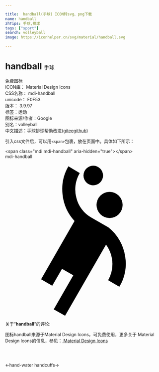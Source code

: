 ```yaml
---

title:  handball(手球) ICON转svg、png下载
name: handball
zhTips: 手球,排球
tags: ["sport"]
search: volleyball
image: https://iconhelper.cn/svg/material/handball.svg

---
```


# handball  <small style="font-size: 60%;font-weight: 100">手球</small>


<div class="detail-page">
<p>
<span><span class="badge-success badge">免费图标</span> </span>
<br/>
<span>
ICON库：
<span class="badge-secondary badge">Material Design Icons</span> 
</span>
<br/>
<span>
CSS名称：
<span class="badge-secondary badge">mdi-handball</span> 
</span>
<br/>
<span>
unicode：
<span class="badge-secondary badge">F0F53</span> 
<copy-btn content='F0F53' btn-title=""></copy-btn>
<copy-btn :content='String.fromCodePoint(parseInt("F0F53", 16))' btn-title="复制U"></copy-btn>
</span>
<br/>
<span>
版本：
<span class="badge-secondary badge">3.9.97</span> 
</span><br/><span>标签：<span class="badge-light badge"><router-link to="/tags/sport.html">运动</router-link></span></span>
<br/>
<span>图标来源/作者：<span class="badge-light badge">Google</span></span> 
<br/>
<span>别名：<span class="badge-light badge">volleyball</span></span><br/><span class="zh-detail">中文描述：<span class="badge-primary badge">手球</span><span class="badge-primary badge">排球</span><span class="help-link"><span>帮助改进</span>(<a href="https://gitee.com/liuwave/icon-helper/edit/master/json/material/handball.json" target="_blank" rel="noopener noreferrer">gitee</a><a href="https://github.com/liuwave/icon-helper/edit/master/json/material/handball.json" target="_blank" rel="noopener noreferrer">github</a></span>)</span><br/>
</p>
</div>
<div class="alert alert-dark">
  <i class="mdi mdi-handball mdi-48px"></i>
  <i class="mdi mdi-handball mdi-36px"></i>
  <i class="mdi mdi-handball mdi-24px"></i>
  <i class="mdi mdi-handball mdi-18px"></i>
</div>
<div>
  <p>引入css文件后，可以用<code>&lt;span&gt;</code>包裹，放在页面中。具体如下所示：    
  </p>
  <div class="alert alert-primary" style="font-size: 14px">
    &lt;span class="mdi mdi-handball" aria-hidden="true"&gt;&lt;/span&gt;
    <copy-btn content='<span class="mdi mdi-handball" aria-hidden="true"></span>'></copy-btn>
  </div>
  <div class="alert alert-secondary">
    <i class="mdi mdi-handball"
    style="font-size: 24px"
    aria-hidden="true"></i> mdi-handball
    <copy-btn content="mdi-handball" btn-title="复制图标名称"></copy-btn>
  </div>
</div>
<div id="svg" class="svg-wrap">
<svg xmlns="http://www.w3.org/2000/svg" viewBox="0 0 24 24"><path d="M15.83 10.43A6.93 6.93 0 0 1 18.39 14.86A6.64 6.64 0 0 1 17.5 19.5L15.78 18.5A5 5 0 0 0 16.44 16A5.22 5.22 0 0 0 15.46 13.06L9.18 23.93L7.44 22.95L10.44 17.75L8.71 16.76L7.21 19.34L5.5 18.36L10.63 9.45A7 7 0 0 1 8.8 5.46A6.91 6.91 0 0 1 9.69 1.1L11.43 2.13A4.84 4.84 0 0 0 10.91 5.9A4.74 4.74 0 0 0 13.21 8.93M16 5A2 2 0 1 0 18 7A2 2 0 0 0 16 5M13.5 1A1.5 1.5 0 1 0 15 2.5A1.5 1.5 0 0 0 13.5 1Z" /></svg>
</div>
<detail full-name='mdi-handball'></detail>
<div class="icon-detail__container">
<p>关于“<b>handball</b>”的评论:</p>
</div>
<Vssue title="关于“handball”的评论" />    
<div><p>图标handball来源于Material Design Icons，可免费使用，更多关于 Material Design Icons的信息，参见：<a target="_blank" href="https://iconhelper.cn/material.html"> Material Design Icons</a>
</p></div>

<div style="padding:2rem 0 " class="page-nav"><p class="inner"><span class="prev">←<router-link to="/icon/hand-water.html">hand-water</router-link></span> <span class="next"><router-link to="/icon/handcuffs.html">handcuffs</router-link>→</span></p></div>


